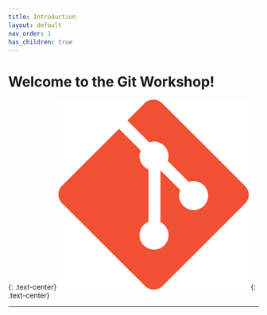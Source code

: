 ```yaml
---
title: Introduction
layout: default
nav_order: 1
has_children: true
---
```


# Welcome to the Git Workshop!
{: .text-center}
![git logo](./images/intro/git-icon.png)
{: .text-center}

---